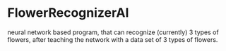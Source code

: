 # FlowerRecognizerAI

neural network based program, that can recognize (currently) 3 types of flowers, after teaching the network with a data set of 3 types of flowers.
